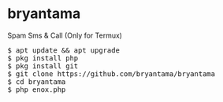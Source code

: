 # bryantama
Spam Sms &amp; Call (Only for Termux)
<pre>
$ apt update && apt upgrade
$ pkg install php
$ pkg install git
$ git clone https://github.com/bryantama/bryantama
$ cd bryantama
$ php enox.php
</pre>
